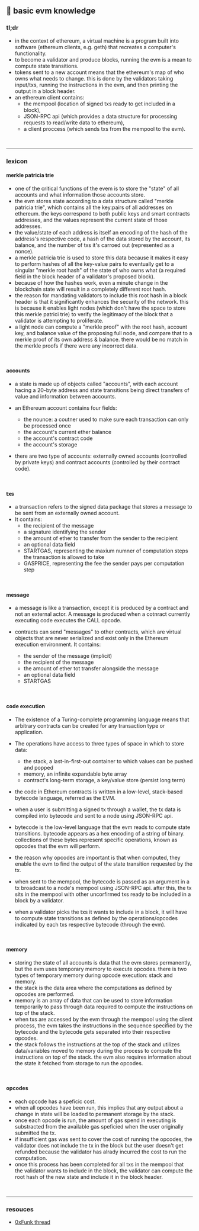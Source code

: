 ## 🍟 basic evm knowledge 

### tl;dr 

* in the context of ethereum, a virtual machine is a program built into software (ethereum clients, e.g. geth) that recreates a computer's functionality.
* to become a validator and produce blocks, running the evm is a mean to compute state transitions.
* tokens sent to a new account means that the ethereum's map of who owns what needs to change. this is done by the validators taking input/txs, running the instructions in the evm, and then printing the output in a block header.
* an ethereum client contains: 
  * the mempool (location of signed txs ready to get included in a block), 
  * JSON-RPC api (which provides a data structure for processing requests to read/write data to ethereum), 
  * a client proccess (which sends txs from the mempool to the evm).




<br>

---

### lexicon

#### merkle patricia trie

* one of the critical functions of the evem is to store the "state" of all accounts and what information those accounts store.
* the evm stores state according to a data structure called "merkle patricia trie", which contains all the key:pairs of all addresses on ethereum. the keys correspond to both public keys and smart contracts addresses, and the values represent the current state of those addresses.
* the value/state of each address is itself an encoding of the hash of the address's respective code, a hash of the data stored by the account, its balance, and the number of txs it's carroed out (represented as a nonce).
* a merkle patricia trie is used to store this data because it makes it easy to perform hashes of all the key-value pairs to eventually get to a singular "merkle root hash" of the state of who owns what (a required field in the block header of a validator's proposed block).
* because of how the hashes work, even a minute change in the blockchain state will result in a completely different root hash.
* the reason for mandating validators to include this root hash in a block header is that it significantly enhances the security of the network. this is because it enables light nodes (which don't have the space to store this merkle patrici trie) to verify the legitimacy of the block that a validator is attempting to proliferate.
* a light node can compute a "merkle proof" with the root hash, account key, and  balance value of the proposing full node, and compare that to a merkle proof of its own address & balance. there would be no match in the merkle proofs if there were any incorrect data.

<br>

#### accounts

* a state is made up of objects called "accounts", with each account hacing a 20-byte address and state transitions being direct transfers of value and information between accounts.

* an Ethereum account contains four fields:
   * the nounce: a coutner used to make sure each transaction can only be processed once
   * the account's current ether balance
   * the account's contract code
   * the account's storage

* there are two type of accounts: externally owned accounts (controlled by private keys) and contract accounts (controlled by their contract code).

<br>


#### txs

* a transaction refers to the signed data package that stores a message to be sent from an externally owned account. 
* It contains:
  * the recipient of the message
  * a signature identifying the sender
  * the amount of ether to transfer from the sender to the recipient
  * an optional data field
  * STARTGAS, representing the maxium numner of computation steps the transaction is allowed to take
  * GASPRICE, representing the fee the sender pays per computation step 

<br>

#### message 

* a message is like a transaction, except it is produced by a contract and not an external actor. A message is produced when a cotnract currently executing code executes the CALL opcode.

* contracts can send "messages" to other contracts, which are virtual objects that are never serialized and exist only in the Ethereum execution environment. It contains:
  * the sender of the message (implicit)
  * the recipient of the message
  * the amount of ether tot transfer alongside the message
  * an optional data field
  * STARTGAS

<br>

#### code execution

* The existence of a Turing-complete programming language means that arbitrary contracts can be created for any transaction type or application.

* The operations have access to three types of space in which to store data:
  * the stack, a last-in-first-out container to which values can be pushed and popped
  * memory, an infinite expandable byte array
  * contract's long-term storage, a key/value store (persist long term)

* the code in Ethereum contracts is written in a low-level, stack-based bytecode language, referred as the EVM. 
* when a user is submitting a signed tx through a wallet, the tx data is compiled into bytecode and sent to a node using JSON-RPC api. 
* bytecode is the low-level language that the evm reads to compute state transitions. bytecode appears as a hex encoding of a string of binary. collections of these bytes represent specific operations, known as opcodes that the evm will perform.
* the reason why opcodes are important is that when computed, they enable the evm to find the output of the state transition requested by the tx.
* when sent to the mempool, the bytecode is passed as an argument in a tx broadcast to a node's mempool using JSON-RPC api. after this, the tx sits in the mempool with other uncorfirmed txs ready to be included in a block by a validator.
* when a validator picks the txs it wants to include in a block, it will have to compute state transitions as defined by the operations/opcodes indicated by each txs respective bytecode (through the evm).

<br>

#### memory

* storing the state of all accounts is data that the evm stores permanently, but the evm uses temporary memory to execute opcodes. there is two types of temporary memory during opcode execution: stack and memory.
* the stack is the data area where the computations as defined by opcodes are performed.
* memory is an array of data that can be used to store information temporarily to pass through data required to compute the instructions on top of the stack.
* when txs are accessed by the evm through the mempool using the client process, the evm takes the instructions in the sequence specified by the bytecode and the bytecode gets separated into their respective opcodes.
* the stack follows the instructions at the top of the stack and utilizes data/variables moved to memory during the process to compute the instructions on top of the stack. the evm also requires information about the state it fetched from storage to run the opcodes.



<br>

#### opcodes

* each opcode has a speficic cost.
* when all opcodes have been run, this implies that any output about a change in state will be loaded to permanent storage by the stack. 
* once each opcode is run, the amount of gas spend in executing is substracted from the available gas speficied when the user originally submitted the tx.
* if insufficient gas was sent to cover the cost of running the opcodes, the validator does not include the tx in the block but the user doesn't get refunded because the validator has alrady incurred the cost to run the computation.
* once this process has been completed for all txs in the mempool that the validator wants to include in the block, the validator can compute the root hash of the new state and include it in the block header.





<br>

--- 

### resouces


* [0xFunk thread](https://twitter.com/0xFunk/status/1533667533164662785)

